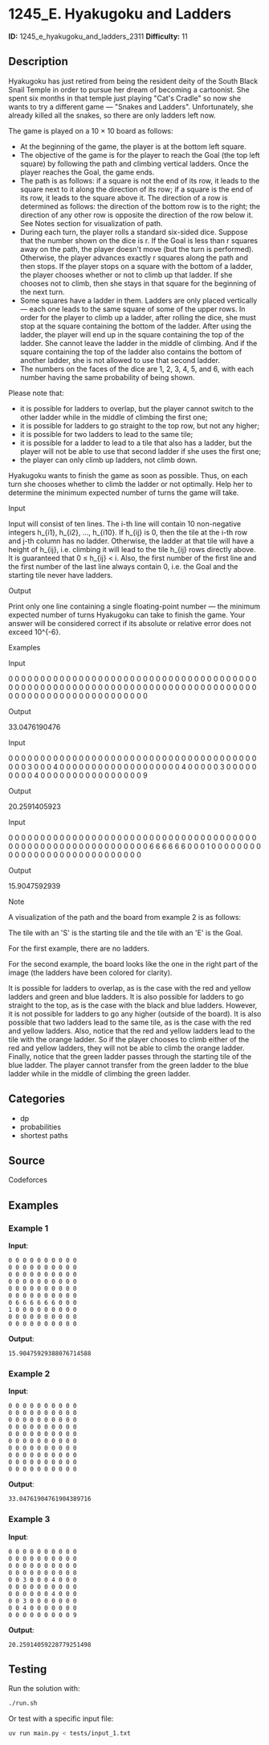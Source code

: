 # 1245_E. Hyakugoku and Ladders

**ID:** 1245_e_hyakugoku_and_ladders_2311
**Difficulty:** 11

## Description

Hyakugoku has just retired from being the resident deity of the South Black Snail Temple in order to pursue her dream of becoming a cartoonist. She spent six months in that temple just playing "Cat's Cradle" so now she wants to try a different game — "Snakes and Ladders". Unfortunately, she already killed all the snakes, so there are only ladders left now. 

The game is played on a 10 × 10 board as follows:

  * At the beginning of the game, the player is at the bottom left square. 
  * The objective of the game is for the player to reach the Goal (the top left square) by following the path and climbing vertical ladders. Once the player reaches the Goal, the game ends. 
  * The path is as follows: if a square is not the end of its row, it leads to the square next to it along the direction of its row; if a square is the end of its row, it leads to the square above it. The direction of a row is determined as follows: the direction of the bottom row is to the right; the direction of any other row is opposite the direction of the row below it. See Notes section for visualization of path. 
  * During each turn, the player rolls a standard six-sided dice. Suppose that the number shown on the dice is r. If the Goal is less than r squares away on the path, the player doesn't move (but the turn is performed). Otherwise, the player advances exactly r squares along the path and then stops. If the player stops on a square with the bottom of a ladder, the player chooses whether or not to climb up that ladder. If she chooses not to climb, then she stays in that square for the beginning of the next turn. 
  * Some squares have a ladder in them. Ladders are only placed vertically — each one leads to the same square of some of the upper rows. In order for the player to climb up a ladder, after rolling the dice, she must stop at the square containing the bottom of the ladder. After using the ladder, the player will end up in the square containing the top of the ladder. She cannot leave the ladder in the middle of climbing. And if the square containing the top of the ladder also contains the bottom of another ladder, she is not allowed to use that second ladder. 
  * The numbers on the faces of the dice are 1, 2, 3, 4, 5, and 6, with each number having the same probability of being shown. 



Please note that: 

  * it is possible for ladders to overlap, but the player cannot switch to the other ladder while in the middle of climbing the first one; 
  * it is possible for ladders to go straight to the top row, but not any higher; 
  * it is possible for two ladders to lead to the same tile; 
  * it is possible for a ladder to lead to a tile that also has a ladder, but the player will not be able to use that second ladder if she uses the first one; 
  * the player can only climb up ladders, not climb down. 



Hyakugoku wants to finish the game as soon as possible. Thus, on each turn she chooses whether to climb the ladder or not optimally. Help her to determine the minimum expected number of turns the game will take.

Input

Input will consist of ten lines. The i-th line will contain 10 non-negative integers h_{i1}, h_{i2}, ..., h_{i10}. If h_{ij} is 0, then the tile at the i-th row and j-th column has no ladder. Otherwise, the ladder at that tile will have a height of h_{ij}, i.e. climbing it will lead to the tile h_{ij} rows directly above. It is guaranteed that 0 ≤ h_{ij} < i. Also, the first number of the first line and the first number of the last line always contain 0, i.e. the Goal and the starting tile never have ladders.

Output

Print only one line containing a single floating-point number — the minimum expected number of turns Hyakugoku can take to finish the game. Your answer will be considered correct if its absolute or relative error does not exceed 10^{-6}.

Examples

Input


0 0 0 0 0 0 0 0 0 0
0 0 0 0 0 0 0 0 0 0
0 0 0 0 0 0 0 0 0 0
0 0 0 0 0 0 0 0 0 0
0 0 0 0 0 0 0 0 0 0
0 0 0 0 0 0 0 0 0 0
0 0 0 0 0 0 0 0 0 0
0 0 0 0 0 0 0 0 0 0
0 0 0 0 0 0 0 0 0 0
0 0 0 0 0 0 0 0 0 0


Output


33.0476190476


Input


0 0 0 0 0 0 0 0 0 0
0 0 0 0 0 0 0 0 0 0
0 0 0 0 0 0 0 0 0 0
0 0 0 0 0 0 0 0 0 0
0 0 3 0 0 0 4 0 0 0
0 0 0 0 0 0 0 0 0 0
0 0 0 0 0 0 4 0 0 0
0 0 3 0 0 0 0 0 0 0
0 0 4 0 0 0 0 0 0 0
0 0 0 0 0 0 0 0 0 9


Output


20.2591405923


Input


0 0 0 0 0 0 0 0 0 0
0 0 0 0 0 0 0 0 0 0
0 0 0 0 0 0 0 0 0 0
0 0 0 0 0 0 0 0 0 0
0 0 0 0 0 0 0 0 0 0
0 0 0 0 0 0 0 0 0 0
0 6 6 6 6 6 6 0 0 0
1 0 0 0 0 0 0 0 0 0
0 0 0 0 0 0 0 0 0 0
0 0 0 0 0 0 0 0 0 0


Output


15.9047592939

Note

A visualization of the path and the board from example 2 is as follows: <image>

The tile with an 'S' is the starting tile and the tile with an 'E' is the Goal.

For the first example, there are no ladders.

For the second example, the board looks like the one in the right part of the image (the ladders have been colored for clarity).

It is possible for ladders to overlap, as is the case with the red and yellow ladders and green and blue ladders. It is also possible for ladders to go straight to the top, as is the case with the black and blue ladders. However, it is not possible for ladders to go any higher (outside of the board). It is also possible that two ladders lead to the same tile, as is the case with the red and yellow ladders. Also, notice that the red and yellow ladders lead to the tile with the orange ladder. So if the player chooses to climb either of the red and yellow ladders, they will not be able to climb the orange ladder. Finally, notice that the green ladder passes through the starting tile of the blue ladder. The player cannot transfer from the green ladder to the blue ladder while in the middle of climbing the green ladder.

## Categories

- dp
- probabilities
- shortest paths

## Source

Codeforces

## Examples

### Example 1

**Input**:
```
0 0 0 0 0 0 0 0 0 0
0 0 0 0 0 0 0 0 0 0
0 0 0 0 0 0 0 0 0 0
0 0 0 0 0 0 0 0 0 0
0 0 0 0 0 0 0 0 0 0
0 0 0 0 0 0 0 0 0 0
0 6 6 6 6 6 6 0 0 0
1 0 0 0 0 0 0 0 0 0
0 0 0 0 0 0 0 0 0 0
0 0 0 0 0 0 0 0 0 0
```

**Output**:
```
15.90475929388076714588
```

### Example 2

**Input**:
```
0 0 0 0 0 0 0 0 0 0
0 0 0 0 0 0 0 0 0 0
0 0 0 0 0 0 0 0 0 0
0 0 0 0 0 0 0 0 0 0
0 0 0 0 0 0 0 0 0 0
0 0 0 0 0 0 0 0 0 0
0 0 0 0 0 0 0 0 0 0
0 0 0 0 0 0 0 0 0 0
0 0 0 0 0 0 0 0 0 0
0 0 0 0 0 0 0 0 0 0
```

**Output**:
```
33.04761904761904389716
```

### Example 3

**Input**:
```
0 0 0 0 0 0 0 0 0 0
0 0 0 0 0 0 0 0 0 0
0 0 0 0 0 0 0 0 0 0
0 0 0 0 0 0 0 0 0 0
0 0 3 0 0 0 4 0 0 0
0 0 0 0 0 0 0 0 0 0
0 0 0 0 0 0 4 0 0 0
0 0 3 0 0 0 0 0 0 0
0 0 4 0 0 0 0 0 0 0
0 0 0 0 0 0 0 0 0 9
```

**Output**:
```
20.25914059228779251498
```


## Testing

Run the solution with:

```bash
./run.sh
```

Or test with a specific input file:

```bash
uv run main.py < tests/input_1.txt
```
